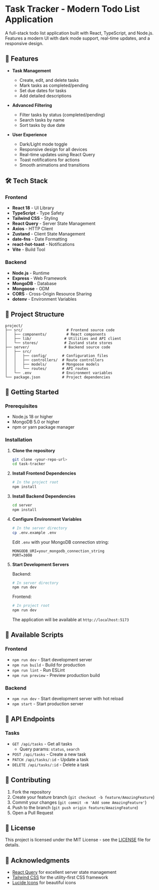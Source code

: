 # Task Tracker - Modern Todo List Application

A full-stack todo list application built with React, TypeScript, and Node.js. Features a modern UI with dark mode support, real-time updates, and a responsive design.

## 🌟 Features

- **Task Management**
  - Create, edit, and delete tasks
  - Mark tasks as completed/pending
  - Set due dates for tasks
  - Add detailed descriptions

- **Advanced Filtering**
  - Filter tasks by status (completed/pending)
  - Search tasks by name
  - Sort tasks by due date

- **User Experience**
  - Dark/Light mode toggle
  - Responsive design for all devices
  - Real-time updates using React Query
  - Toast notifications for actions
  - Smooth animations and transitions

## 🛠️ Tech Stack

### Frontend
- **React 18** - UI Library
- **TypeScript** - Type Safety
- **Tailwind CSS** - Styling
- **React Query** - Server State Management
- **Axios** - HTTP Client
- **Zustand** - Client State Management
- **date-fns** - Date Formatting
- **react-hot-toast** - Notifications
- **Vite** - Build Tool

### Backend
- **Node.js** - Runtime
- **Express** - Web Framework
- **MongoDB** - Database
- **Mongoose** - ODM
- **CORS** - Cross-Origin Resource Sharing
- **dotenv** - Environment Variables

## 📁 Project Structure

```
project/
├── src/                    # Frontend source code
│   ├── components/         # React components
│   ├── lib/               # Utilities and API client
│   └── stores/            # Zustand state stores
├── server/                # Backend source code
│   ├── src/
│   │   ├── config/       # Configuration files
│   │   ├── controllers/  # Route controllers
│   │   ├── models/       # Mongoose models
│   │   └── routes/       # API routes
│   └── .env              # Environment variables
└── package.json          # Project dependencies
```

## 🚀 Getting Started

### Prerequisites

- Node.js 18 or higher
- MongoDB 5.0 or higher
- npm or yarn package manager

### Installation

1. **Clone the repository**
   ```bash
   git clone <your-repo-url>
   cd task-tracker
   ```

2. **Install Frontend Dependencies**
   ```bash
   # In the project root
   npm install
   ```

3. **Install Backend Dependencies**
   ```bash
   cd server
   npm install
   ```

4. **Configure Environment Variables**
   ```bash
   # In the server directory
   cp .env.example .env
   ```
   Edit `.env` with your MongoDB connection string:
   ```
   MONGODB_URI=your_mongodb_connection_string
   PORT=3000
   ```

5. **Start Development Servers**

   Backend:
   ```bash
   # In server directory
   npm run dev
   ```

   Frontend:
   ```bash
   # In project root
   npm run dev
   ```

   The application will be available at `http://localhost:5173`

## 🔧 Available Scripts

### Frontend

- `npm run dev` - Start development server
- `npm run build` - Build for production
- `npm run lint` - Run ESLint
- `npm run preview` - Preview production build

### Backend

- `npm run dev` - Start development server with hot reload
- `npm start` - Start production server

## 📝 API Endpoints

### Tasks

- `GET /api/tasks` - Get all tasks
  - Query params: `status`, `search`
- `POST /api/tasks` - Create a new task
- `PATCH /api/tasks/:id` - Update a task
- `DELETE /api/tasks/:id` - Delete a task

## 🤝 Contributing

1. Fork the repository
2. Create your feature branch (`git checkout -b feature/AmazingFeature`)
3. Commit your changes (`git commit -m 'Add some AmazingFeature'`)
4. Push to the branch (`git push origin feature/AmazingFeature`)
5. Open a Pull Request

## 📄 License

This project is licensed under the MIT License - see the [LICENSE](LICENSE) file for details.

## 🙏 Acknowledgments

- [React Query](https://tanstack.com/query/latest) for excellent server state management
- [Tailwind CSS](https://tailwindcss.com/) for the utility-first CSS framework
- [Lucide Icons](https://lucide.dev/) for beautiful icons
